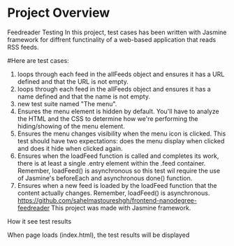 # Project Overview
Feedreader Testing
In this project, test cases has been written with Jasmine framework for diffrent functinality of a web-based application that reads RSS feeds.

#Here are test cases:
1. loops through each feed in the allFeeds object and ensures it has a URL defined and that the URL is not empty.
2. loops through each feed in the allFeeds object and ensures it has a name defined and that the name is not empty.
3. new test suite named "The menu".
4. Ensures the menu element is hidden by default. You'll have to analyze the HTML and the CSS to determine how we're performing the hiding/showing of the menu element.
5. Ensures the menu changes visibility when the menu icon is clicked. This test should have two expectations: does the menu display when clicked and does it hide when clicked again.
6. Ensures when the loadFeed function is called and completes its work, there is at least a single .entry element within the .feed container. Remember, loadFeed() is asynchronous so this test wil require the use of Jasmine's beforeEach and asynchronous done() function.
7. Ensures when a new feed is loaded by the loadFeed function that the content actually changes. Remember, loadFeed() is asynchronous.
https://github.com/sahelmastoureshgh/frontend-nanodegree-feedreader
This project was made with Jasmine framework.

How it see test results

When page loads (index.html), the test results will be displayed 
